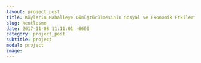 ```yaml
---
layout: project_post
title: Köylerin Mahalleye Dönüştürülmesinin Sosyal ve Ekonomik Etkileri
slug: kentlesme
date: 2017-11-08 11:11:01 -0600
category: project_post
subtitle: project
modal: project
image: 
---
```

